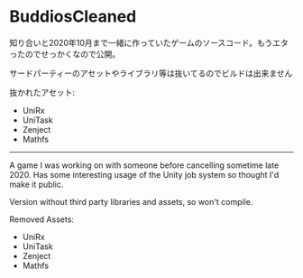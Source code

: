 # BuddiosCleaned

知り合いと2020年10月まで一緒に作っていたゲームのソースコード。もうエタったのでせっかくなので公開。

サードパーティーのアセットやライブラリ等は抜いてるのでビルドは出来ません

抜かれたアセット:
- UniRx
- UniTask
- Zenject
- Mathfs

___

A game I was working on with someone before cancelling sometime late 2020. Has some interesting usage of the Unity job system so thought I'd make it public.

Version without third party libraries and assets, so won't compile.

Removed Assets:
- UniRx
- UniTask
- Zenject
- Mathfs

